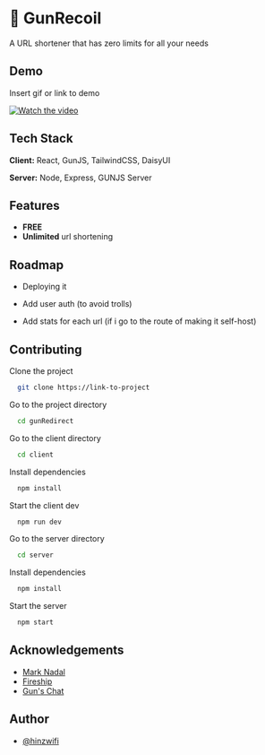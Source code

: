 # 🔫 GunRecoil

A URL shortener that has zero limits for all your needs

## Demo

Insert gif or link to demo

[![Watch the video](https://img.youtube.com/vi/o2fttm8Ir6s/maxresdefault.jpg)](https://youtu.be/o2fttm8Ir6s)



## Tech Stack

**Client:** React, GunJS, TailwindCSS, DaisyUI

**Server:** Node, Express, GUNJS Server

## Features

- **FREE**
- **Unlimited** url shortening

## Roadmap

- Deploying it

- Add user auth (to avoid trolls)

- Add stats for each url (if i go to the route of making it self-host)

## Contributing

Clone the project

```bash
  git clone https://link-to-project
```

Go to the project directory

```bash
  cd gunRedirect
```

Go to the client directory

```bash
  cd client
```

Install dependencies

```bash
  npm install
```

Start the client dev

```bash
  npm run dev
```

Go to the server directory

```bash
  cd server
```

Install dependencies

```bash
  npm install
```

Start the server

```bash
  npm start
```


## Acknowledgements

- [Mark Nadal](https://twitter.com/marknadal)
- [Fireship](https://www.youtube.com/channel/UCsBjURrPoezykLs9EqgamOA)
- [Gun's Chat](http://chat.gun.eco/)

## Author

- [@hinzwifi](https://www.github.com/hinzwifi)
